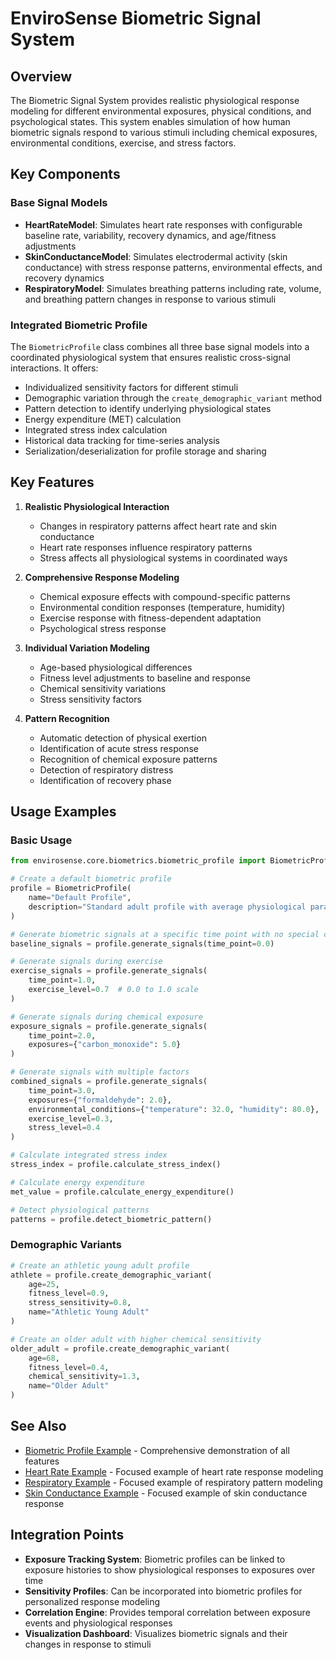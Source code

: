 # EnviroSense Biometric Signal System

## Overview

The Biometric Signal System provides realistic physiological response modeling for different environmental exposures, physical conditions, and psychological states. This system enables simulation of how human biometric signals respond to various stimuli including chemical exposures, environmental conditions, exercise, and stress factors.

## Key Components

### Base Signal Models

- **HeartRateModel**: Simulates heart rate responses with configurable baseline rate, variability, recovery dynamics, and age/fitness adjustments
- **SkinConductanceModel**: Simulates electrodermal activity (skin conductance) with stress response patterns, environmental effects, and recovery dynamics
- **RespiratoryModel**: Simulates breathing patterns including rate, volume, and breathing pattern changes in response to various stimuli

### Integrated Biometric Profile

The `BiometricProfile` class combines all three base signal models into a coordinated physiological system that ensures realistic cross-signal interactions. It offers:

- Individualized sensitivity factors for different stimuli
- Demographic variation through the `create_demographic_variant` method
- Pattern detection to identify underlying physiological states
- Energy expenditure (MET) calculation
- Integrated stress index calculation
- Historical data tracking for time-series analysis
- Serialization/deserialization for profile storage and sharing

## Key Features

1. **Realistic Physiological Interaction**
   - Changes in respiratory patterns affect heart rate and skin conductance
   - Heart rate responses influence respiratory patterns
   - Stress affects all physiological systems in coordinated ways

2. **Comprehensive Response Modeling**
   - Chemical exposure effects with compound-specific patterns
   - Environmental condition responses (temperature, humidity)
   - Exercise response with fitness-dependent adaptation
   - Psychological stress response

3. **Individual Variation Modeling**
   - Age-based physiological differences
   - Fitness level adjustments to baseline and response
   - Chemical sensitivity variations
   - Stress sensitivity factors

4. **Pattern Recognition**
   - Automatic detection of physical exertion
   - Identification of acute stress response
   - Recognition of chemical exposure patterns
   - Detection of respiratory distress
   - Identification of recovery phase

## Usage Examples

### Basic Usage

```python
from envirosense.core.biometrics.biometric_profile import BiometricProfile

# Create a default biometric profile
profile = BiometricProfile(
    name="Default Profile",
    description="Standard adult profile with average physiological parameters"
)

# Generate biometric signals at a specific time point with no special conditions
baseline_signals = profile.generate_signals(time_point=0.0)

# Generate signals during exercise
exercise_signals = profile.generate_signals(
    time_point=1.0,
    exercise_level=0.7  # 0.0 to 1.0 scale
)

# Generate signals during chemical exposure
exposure_signals = profile.generate_signals(
    time_point=2.0,
    exposures={"carbon_monoxide": 5.0}
)

# Generate signals with multiple factors
combined_signals = profile.generate_signals(
    time_point=3.0,
    exposures={"formaldehyde": 2.0},
    environmental_conditions={"temperature": 32.0, "humidity": 80.0},
    exercise_level=0.3,
    stress_level=0.4
)

# Calculate integrated stress index
stress_index = profile.calculate_stress_index()

# Calculate energy expenditure
met_value = profile.calculate_energy_expenditure()

# Detect physiological patterns
patterns = profile.detect_biometric_pattern()
```

### Demographic Variants

```python
# Create an athletic young adult profile
athlete = profile.create_demographic_variant(
    age=25,
    fitness_level=0.9,
    stress_sensitivity=0.8,
    name="Athletic Young Adult"
)

# Create an older adult with higher chemical sensitivity
older_adult = profile.create_demographic_variant(
    age=68,
    fitness_level=0.4,
    chemical_sensitivity=1.3,
    name="Older Adult"
)
```

## See Also

- [Biometric Profile Example](./examples/biometric_profile_example.py) - Comprehensive demonstration of all features
- [Heart Rate Example](./examples/heart_rate_example.py) - Focused example of heart rate response modeling
- [Respiratory Example](./examples/respiratory_example.py) - Focused example of respiratory pattern modeling
- [Skin Conductance Example](./examples/skin_conductance_example.py) - Focused example of skin conductance response

## Integration Points

- **Exposure Tracking System**: Biometric profiles can be linked to exposure histories to show physiological responses to exposures over time
- **Sensitivity Profiles**: Can be incorporated into biometric profiles for personalized response modeling
- **Correlation Engine**: Provides temporal correlation between exposure events and physiological responses
- **Visualization Dashboard**: Visualizes biometric signals and their changes in response to stimuli
